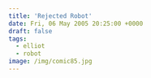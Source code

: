 ```yaml
---
title: 'Rejected Robot'
date: Fri, 06 May 2005 20:25:00 +0000
draft: false
tags:
  - elliot
  - robot
image: /img/comic85.jpg
---
```


